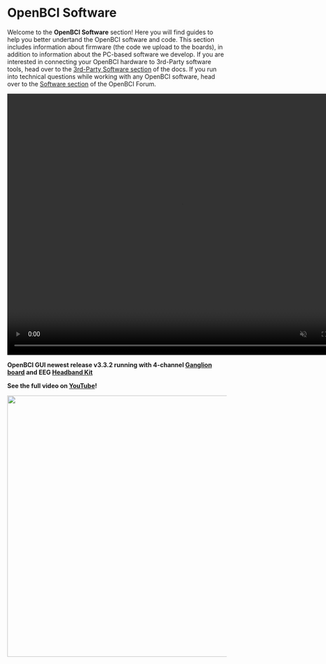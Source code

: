 # OpenBCI Software

Welcome to the **OpenBCI Software** section! Here you will find guides to help you better undertand the OpenBCI software and code. This section includes information about firmware (the code we upload to the boards), in addition to information about the PC-based software we develop. If you are interested in connecting your OpenBCI hardware to 3rd-Party software tools, head over to the [3rd-Party Software section](http://docs.openbci.com/3rd%20Party%20Software) of the docs. If you run into technical questions while working with any OpenBCI software, head over to the [Software section](http://openbci.com/index.php/forum/#/categories/software) of the OpenBCI Forum.

<video autoplay="" loop="" muted="" playsinline="" width="800" height="600">
    <source src="https://github.com/OpenBCI/Docs/blob/master/assets/headband-images/GUI_Ganglion_Clip.mov?raw=true" type="video/mp4" />
    Your browser does not support HTML5 videos.
</video>

**OpenBCI GUI newest release v3.3.2 running with 4-channel [Ganglion board](https://shop.openbci.com/collections/frontpage/products/pre-order-ganglion-board?variant=13461804483) and EEG [Headband Kit](https://shop.openbci.com/collections/frontpage/products/openbci-eeg-headband-kit?variant=8120393760782)**

**See the full video on [YouTube](https://www.youtube.com/watch?v=NAM6eOA4a8Y)!**

<img src="https://github.com/OpenBCI/Docs/blob/master/assets/headband-images/GUI_Ganglion_Impedance.png?raw=true" width="800" height="600">


